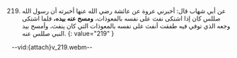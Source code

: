 219. عن أبي شهاب قال: أخبرني عروة عن عائشة رضي الله عنها أخبرته أن رسول الله صللس كان إذا اشتكى نفث على نفسه بالمعوذات، **ومسح عنه بيده،** فلما اشتكى وجعه الذي توفي فيه طفقت أنفث على نفسه بالمعوذات التي كان ينفث، وأمسح بيد النبي صللس عنه.
{: value="219" }

--vid:{attach}v_219.webm--
